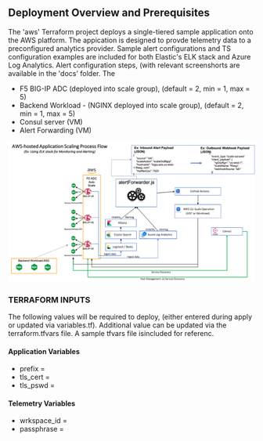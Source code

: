 ## Deployment Overview and Prerequisites
The 'aws' Terraform project deploys a single-tiered sample application onto the AWS platform.  The appication is designed to provde telemetry data to a preconfigured analytics provider.  Sample alert configurations and TS configuration examples are included for both Elastic's ELK stack and Azure Log Analytics.  Alert configuration steps, (with relevant screenshorts are available in the 'docs' folder.  The 

* F5 BIG-IP ADC (deployed into scale group), (default = 2, min = 1, max = 5)
* Backend Workload - (NGINX deployed into scale group), (default = 2, min = 1, max = 5)
* Consul server (VM)
* Alert Forwarding (VM)

<img src="../images/awselk.png" alt="Italian Trulli">


### TERRAFORM INPUTS
The following values will be required to deploy, (either entered during apply or updated via variables.tf). Additional value can be updated via the terraform.tfvars file.  A sample tfvars file isincluded for referenc.

#### Application Variables
* prefix =  <string value prepended to all created resources>  
* tls_cert = <base64 encoded certiificate string>
* tls_pswd = <base64 encoded password>

#### Telemetry Variables
* wrkspace_id = <Azure Log Analytics workspace ID>
* passphrase = <Azure Log Analytics passphrase>

